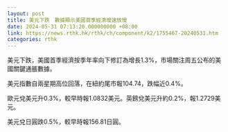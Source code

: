 ```yaml
---
layout: post
title: 美元下跌　數據顯示美國首季經濟增速放慢
date: 2024-05-31 07:13:20.000000000 +08:00
link: https://news.rthk.hk/rthk/ch/component/k2/1755467-20240531.htm
categories: rthk
---
```


美元下跌，美國首季經濟按季年率向下修訂為增長1.3%，市場關注周五公布的美國關鍵通脹數據。

美元指數自兩星期高位回落，在紐約尾市報104.74，跌幅近0.4%。

歐元兌美元升0.3%，較早時報1.0832美元。英鎊兌美元升約0.2%，報1.2729美元。

美元兌日圓跌0.5%，較早時報156.81日圓。
